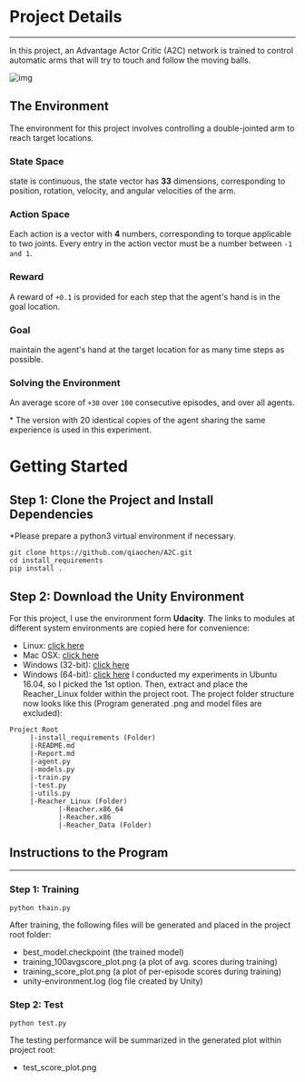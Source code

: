 # Project Details
---
In this project, an Advantage Actor Critic (A2C) network is trained to control automatic arms that will try to touch and follow the moving balls.

![img](https://s3.amazonaws.com/video.udacity-data.com/topher/2018/June/5b1ea778_reacher/reacher.gif)

## The Environment
The environment for this project involves controlling a double-jointed arm to reach target locations.
### State Space
state is continuous, the state vector has **33** dimensions, corresponding to position, rotation, velocity, and angular velocities of the arm.
### Action Space
Each action is a vector with **4** numbers, corresponding to torque applicable to two joints. Every entry in the action vector must be a number between `-1 and 1`.
### Reward
A reward of `+0.1` is provided for each step that the agent's hand is in the goal location.
### Goal
maintain the agent's hand at the target location for as many time steps as possible.
### Solving the Environment
An average score of `+30` over `100` consecutive episodes, and over all agents.

\* The version with 20 identical copies of the agent sharing the same experience is used in this experiment.

# Getting Started
## Step 1: Clone the Project and Install Dependencies

\*Please prepare a python3 virtual environment if necessary.
```
git clone https://github.com/qiaochen/A2C.git
cd install_requirements
pip install .
```

## Step 2: Download the Unity Environment
For this project, I use the environment form **Udacity**. The links to modules at different system environments are copied here for convenience:
*   Linux: [click here](https://s3-us-west-1.amazonaws.com/udacity-drlnd/P2/Reacher/Reacher_Linux.zip)
*   Mac OSX: [click here](https://s3-us-west-1.amazonaws.com/udacity-drlnd/P2/Reacher/Reacher.app.zip)
*   Windows (32-bit): [click here](https://s3-us-west-1.amazonaws.com/udacity-drlnd/P2/Reacher/Reacher_Windows_x86.zip)
*   Windows (64-bit): [click here](https://s3-us-west-1.amazonaws.com/udacity-drlnd/P2/Reacher/Reacher_Windows_x86_64.zip)
I conducted my experiments in Ubuntu 16.04, so I picked the 1st option. Then, extract and place the Reacher_Linux folder within the project root. The project folder structure now looks like this (Program generated .png and model files are excluded):
```
Project Root
     |-install_requirements (Folder)
     |-README.md
     |-Report.md
     |-agent.py
     |-models.py
     |-train.py
     |-test.py
     |-utils.py
     |-Reacher_Linux (Folder)
            |-Reacher.x86_64
            |-Reacher.x86
            |-Reacher_Data (Folder)
```
## Instructions to the Program
---
### Step 1: Training
```
python thain.py
```
After training, the following files will be generated and placed in the project root folder:

- best_model.checkpoint (the trained model)
- training_100avgscore_plot.png (a plot of avg. scores during training)
- training_score_plot.png (a plot of per-episode scores during training)
- unity-environment.log (log file created by Unity)

### Step 2: Test
```
python test.py
```
The testing performance will be summarized in the generated plot within project root:

- test_score_plot.png



